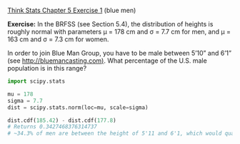 [Think Stats Chapter 5 Exercise 1](http://greenteapress.com/thinkstats2/html/thinkstats2006.html#toc50) (blue men)

**Exercise:** In the BRFSS (see Section 5.4), the distribution of heights is roughly normal with parameters µ = 178 cm and σ = 7.7 cm for men, and µ = 163 cm and σ = 7.3 cm for women.

In order to join Blue Man Group, you have to be male between 5’10” and 6’1” (see [http://bluemancasting.com)](http://bluemancasting.com%29/). What percentage of the U.S. male population is in this range?

```python
import scipy.stats

mu = 178
sigma = 7.7
dist = scipy.stats.norm(loc=mu, scale=sigma)

dist.cdf(185.42) - dist.cdf(177.8)
# Returns 0.3427468376314737
# ~34.3% of men are between the height of 5'11 and 6'1, which would qualify them to join the Blue Man Group.
```



